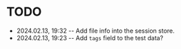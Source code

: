 <!--
@since 2024.02.10, 21:29
@changed 2024.02.13, 19:23
-->

# TODO

- 2024.02.13, 19:32 -- Add file info into the session store.
- 2024.02.13, 19:23 -- Add `tags` field to the test data?
